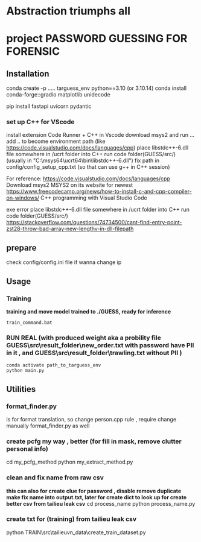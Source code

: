 # Abstraction triumphs all 
# project PASSWORD GUESSING FOR FORENSIC 
## Installation 
conda create -p ..... targuess_env python==3.10  (or 3.10.14)
conda install conda-forge::gradio matplotlib unidecode


pip install fastapi uvicorn pydantic



### set up C++ for VScode
install extension Code Runner + C++ in Vscode 
download msys2 and run ... add .. to become environment path (like https://code.visualstudio.com/docs/languages/cpp)
place libstdc++-6.dll file somewhere in /ucrt folder into C++ run code folder(GUESS/src/) (usually in "C:\msys64\ucrt64\bin\libstdc++-6.dll")
fix path in config/config_setup_cpp.txt (so that can use g++ in C++ session)


For reference:
https://code.visualstudio.com/docs/languages/cpp
Download msys2 MSYS2 on its website for newest
https://www.freecodecamp.org/news/how-to-install-c-and-cpp-compiler-on-windows/
C++ programming with Visual Studio Code

exe error 
place libstdc++-6.dll file somewhere in /ucrt folder into C++ run code folder(GUESS/src/)
https://stackoverflow.com/questions/74734500/cant-find-entry-point-zst28-throw-bad-array-new-lengthv-in-dll-filepath


## prepare
check config/config.ini file if wanna change ip 

## Usage 
### Training 
**training and move model trained to ./GUESS, ready for inference**
```
train_command.bat 
```


### RUN REAL (with produced weight aka a probility file GUESS\src\result_folder\new_order.txt with password have PII in it , and GUESS\src\result_folder\trawling.txt without PII )
```
conda activate path_to_targuess_env
python main.py
```


## Utilities 
### format_finder.py 
is for format translation, so change person.cpp rule , require change manually format_finder.py as well


### create pcfg my way , better (for fill in mask, remove clutter personal info)
cd my_pcfg_method
python my_extract_method.py

### clean and fix name from raw csv 
**this can also for create clue for password , disable remove duplicate**
**make fix name into output.txt, later for create dict to look up for create better csv from tailieu leak csv**
cd process_name 
python process_name.py

### create txt for (training) from tailieu leak csv 
python TRAIN\src\tailieuvn_data\create_train_dataset.py




